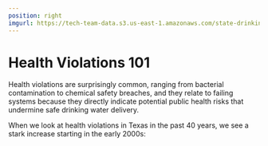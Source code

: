 ```yaml
---
position: right
imgurl: https://tech-team-data.s3.us-east-1.amazonaws.com/state-drinking-water/TX/figures/tx_bridge_viol_1.png
---
```


# Health Violations 101

Health violations are surprisingly common, ranging from bacterial contamination 
to chemical safety breaches, and they relate to failing systems because they 
directly indicate potential public health risks that undermine safe drinking 
water delivery. 

When we look at health violations in Texas in the past 40 years, we see a 
stark increase starting in the early 2000s: 
